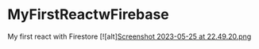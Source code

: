 # MyFirstReactwFirebase
My first react with Firestore 
[![alt][Screenshot 2023-05-25 at 22.49.20.png](clickToLink)
